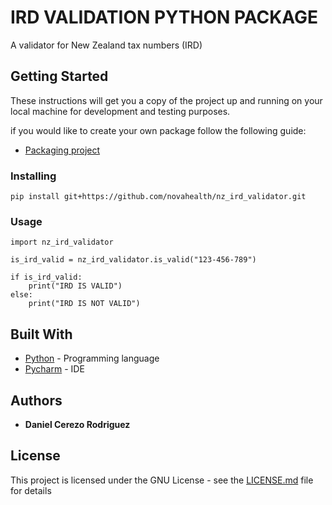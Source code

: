 # IRD VALIDATION PYTHON PACKAGE

A validator for New Zealand tax numbers (IRD)

## Getting Started

These instructions will get you a copy of the project up and running on your local machine for development and testing purposes.

if you would like to create your own package follow the following guide:
* [Packaging project](https://packaging.python.org/tutorials/packaging-projects/)

### Installing

```
pip install git+https://github.com/novahealth/nz_ird_validator.git
```

### Usage

```
import nz_ird_validator

is_ird_valid = nz_ird_validator.is_valid("123-456-789")

if is_ird_valid:
    print("IRD IS VALID")
else:
    print("IRD IS NOT VALID")
```

## Built With

* [Python](https://www.python.org/) - Programming language
* [Pycharm](https://www.jetbrains.com/pycharm/) - IDE

## Authors

* **Daniel Cerezo Rodriguez**

## License

This project is licensed under the GNU License - see the [LICENSE.md](LICENSE.md) file for details